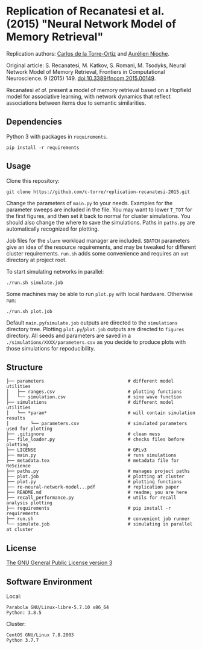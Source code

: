 # Replication of Recanatesi et al. (2015) "Neural Network Model of Memory Retrieval"

Replication authors: [Carlos de la Torre-Ortiz](https://github.com/c-torre) and [Aurélien Nioche](https://github.com/AurelienNioche/).

Original article: S. Recanatesi, M. Katkov, S. Romani, M. Tsodyks, Neural Network Model of Memory Retrieval, Frontiers in Computational Neuroscience. 9 (2015) 149. [doi:10.3389/fncom.2015.00149](https://doi.org/10.3389/fncom.2015.00149).

Recanatesi *et al.* present a model of memory retrieval based on a Hopfield model for associative learning, with network dynamics that reflect associations between items due to semantic similarities.


## Dependencies

Python 3 with packages in `requirements`.

```pip install -r requirements```
 

## Usage

Clone this repository:

```git clone https://github.com/c-torre/replication-recanatesi-2015.git```

Change the parameters of `main.py` to your needs.
Examples for the parameter sweeps are included in the file.
You may want to lower `T_TOT` for the first figures, and then set it back to normal for cluster simulations.
You should also change the where to save the simulations.
Paths in `paths.py` are automatically recognized for plotting.

Job files for the `slurm` workload manager are included.
`SBATCH` parameters give an idea of the resource requirements, and may be tweaked for different cluster requirements.
`run.sh` adds some convenience and requires an `out` directory at project root.

To start simulating networks in parallel:

```./run.sh simulate.job```

Some machines may be able to run `plot.py` with local hardware.
Otherwise run:

```./run.sh plot.job```

Default `main.py`/`simulate.job` outputs are directed to the `simulations` directory tree.
Plotting `plot.py`/`plot.job` outputs are directed to `figures` directory.
All seeds and parameters are saved in a `./simulations/XXXX/parameters.csv` as you decide to produce plots with those simulations for repoducibility.

## Structure

```
├── parameters                               # different model utilities
│   ├── ranges.csv                           # plotting functions
│   └── simulation.csv                       # sine wave function
├── simulations                              # different model utilities
│   └── *param*                              # will contain simulation results
│        └── parameters.csv                  # simulated parameters used for plotting
├── .gitignore                               # clean mess
├── file_loader.py                           # checks files before plotting
├── LICENSE                                  # GPLv3   
├── main.py                                  # runs simulations
├── metadata.tex                             # metadata file for ReScience
├── paths.py                                 # manages project paths
├── plot.job                                 # plotting at cluster
├── plot.py                                  # plotting functions
├── re-neural-network-model...pdf            # replication paper
├── README.md                                # readme; you are here
├── recall_performance.py                    # utils for recall analysis plotting
├── requirements                             # pip install -r requirements
├── run.sh                                   # convenient job runner
└── simulate.job                             # simulating in parallel at cluster
```

## License

[The GNU General Public License version 3](https://www.gnu.org/licenses/#GPL)


## Software Environment

Local:

```
Parabola GNU/Linux-libre-5.7.10 x86_64
Python: 3.8.5
```

Cluster:

```
CentOS GNU/Linux 7.8.2003
Python 3.7.7
```
